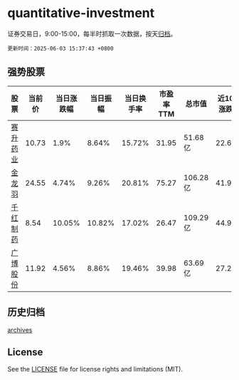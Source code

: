 # quantitative-investment

证券交易日，9:00-15:00，每半时抓取一次数据，按天[归档](archives)。

`更新时间：2025-06-03 15:37:43 +0800`

## 强势股票

|股票|当前价|当日涨跌幅|当日振幅|当日换手率|市盈率TTM|总市值|近10日涨跌幅|
|----|----|----|----|----|----|----|----|
|[赛升药业](https://xueqiu.com/S/SZ300485)|10.73|1.9%|8.64%|15.72%|31.95|51.68亿|22.63%|
|[金龙羽](https://xueqiu.com/S/SZ002882)|24.55|4.74%|9.26%|20.81%|75.27|106.28亿|41.99%|
|[千红制药](https://xueqiu.com/S/SZ002550)|8.54|10.05%|10.82%|17.02%|26.47|109.29亿|44.99%|
|[广博股份](https://xueqiu.com/S/SZ002103)|11.92|4.56%|8.86%|19.46%|39.98|63.69亿|27.21%|

## 历史归档

[archives](archives)

## License

See the [LICENSE](LICENSE) file for license rights and limitations (MIT).